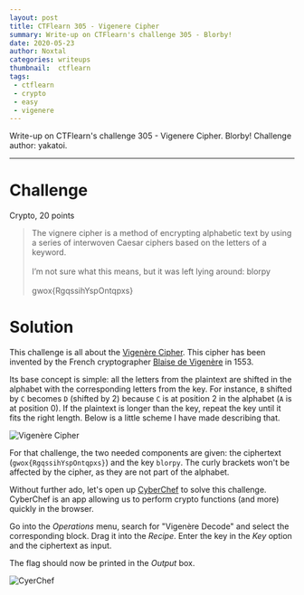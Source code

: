 ```yaml
---
layout: post
title: CTFlearn 305 - Vigenere Cipher
summary: Write-up on CTFlearn's challenge 305 - Blorby!
date: 2020-05-23
author: Noxtal
categories: writeups
thumbnail:  ctflearn
tags:
 - ctflearn
 - crypto
 - easy
 - vigenere
---
```


 Write-up on CTFlearn's challenge 305 - Vigenere Cipher. Blorby!
 Challenge author: yakatoi.

-----

# Challenge
Crypto, 20 points
> The vignere cipher is a method of encrypting alphabetic text by using a series of interwoven Caesar ciphers based on the letters of a keyword. <br/><br/>I’m not sure what this means, but it was left lying around: blorpy <br/><br/>gwox{RgqssihYspOntqpxs}

# Solution
This challenge is all about the [Vigenère Cipher](https://en.wikipedia.org/wiki/Vigen%C3%A8re_cipher). This cipher has been invented by the French cryptographer [Blaise de Vigenère](https://en.wikipedia.org/wiki/Blaise_de_Vigen%C3%A8re) in 1553.

Its base concept is simple: all the letters from the plaintext are shifted in the alphabet with the corresponding letters from the key.
For instance, `B` shifted by `C` becomes `D` (shifted by 2) because `C` is at position 2 in the alphabet (`A` is at position 0). 
If the plaintext is longer than the key, repeat the key until it fits the right length. Below is a little scheme I have made describing that.

![Vigenère Cipher](https://i.imgur.com/zTGa4FD.png)

For that challenge, the two needed components are given: the ciphertext (`gwox{RgqssihYspOntqpxs}`) and the key `blorpy`.
The curly brackets won't be affected by the cipher, as they are not part of the alphabet.

Without further ado, let's open up [CyberChef](https://gchq.github.io/CyberChef/) to solve this challenge. CyberChef is an app allowing us to perform crypto functions (and more) quickly in the browser.

Go into the *Operations* menu, search for "Vigenère Decode" and select the corresponding block. Drag it into the *Recipe*.
Enter the key in the *Key* option and the ciphertext as input. 

The flag should now be printed in the *Output* box.

![CyerChef](https://i.imgur.com/AmiQQei.png)

